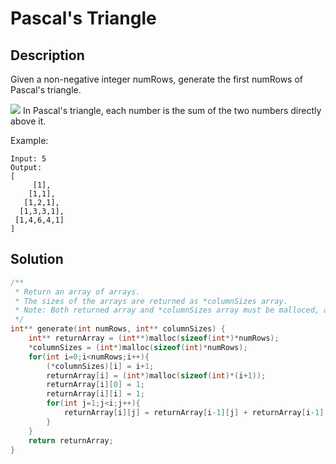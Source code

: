 # Pascal's Triangle
## Description
Given a non-negative integer numRows, generate the first numRows of Pascal's triangle.

![](http://p3b6a6xmk.bkt.clouddn.com/18-10-28/36363831.jpg)
In Pascal's triangle, each number is the sum of the two numbers directly above it.

Example:
```
Input: 5
Output:
[
     [1],
    [1,1],
   [1,2,1],
  [1,3,3,1],
 [1,4,6,4,1]
]
```
## Solution
```c
/**
 * Return an array of arrays.
 * The sizes of the arrays are returned as *columnSizes array.
 * Note: Both returned array and *columnSizes array must be malloced, assume caller calls free().
 */
int** generate(int numRows, int** columnSizes) {
    int** returnArray = (int**)malloc(sizeof(int*)*numRows);
    *columnSizes = (int*)malloc(sizeof(int)*numRows);
    for(int i=0;i<numRows;i++){
        (*columnSizes)[i] = i+1;
        returnArray[i] = (int*)malloc(sizeof(int)*(i+1));
        returnArray[i][0] = 1;
        returnArray[i][i] = 1;
        for(int j=1;j<i;j++){
            returnArray[i][j] = returnArray[i-1][j] + returnArray[i-1][j-1];
        }
    }
    return returnArray;
}
```

